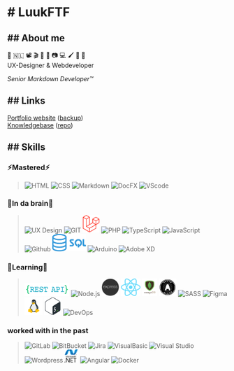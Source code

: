 # # LuukFTF

## ## About me

💜 🇳🇱 📽️ 🎬 🎵 👾 📷 💻 🖌️ 💚 🌈  
UX-Designer & Webdeveloper

*Senior Markdown Developer™*

## ##  Links

[Portfolio website][github.io/lucasvdvegt/portfolio] ([backup][lucasvdvegt/portfolio])  
[Knowledgebase][github.io/lucasvdvegt/knowledgebase] ([repo][github/lucasvdvegt/knowledgebase])

## ## Skills

### ⚡Mastered⚡

> <img alt="HTML" width='30' src="img/html.svg"/>
> <img alt="CSS" width='50' src="img/css.svg"/>
> <img alt="Markdown" width='60' src="img/markdown.svg"/>
> <img alt="DocFX" height='40' src="img/docfx.jpg"/>
> <img alt="VScode" height='40' src="img/vscode.svg"/>

### 🧠In da brain🧠
> <img alt="UX Design" width='70' src="img/uxui.svg"/>
> <img alt="GIT" height='40' src="img/git.svg"/> 
> <img alt="Laravel" height='40' src="img/laravel.svg"/>
> <img alt="PHP" height='25' src="img/php.svg"/> 
> <img alt="TypeScript" height='40' src="img/typescript.svg"/> 
> <img alt="JavaScript" height='40' src="img/javascript.svg"/>  
> <img alt="Github" height='40' src="img/github.svg"/> 
> <img alt="SQL" height='40' src="img/sql.png"/> 
> <img alt="Arduino" height='40' src="img/arduino.svg"/> 
> <img alt="Adobe XD" width='40' src="img/adobexd.svg"/>


### 🌱Learning🌱
> <img alt="RESTfull API" height='30' src="img/restapi.png"/>
> <img alt="Node.js" height='50' src="img/nodejs.svg"/> 
> <img alt="express" height='40' src="img/express.png"/>
> <img alt="React" height='40' src="img/react.svg"/> 
> <img alt="MongoDB" height='40' src="img/mongodb.png"/>
> <img alt="OAuth" height='40' src="img/oauth.svg"/>
> <img alt="SASS" height='40' src="img/sass.svg"/>
> <img alt="Figma" height='40' src="img/figma.svg"/>
> <img alt="Linux" height='40' src="img/linux.svg"/>
> <img alt="BASH" height='40' src="img/bash.svg"/>
> <img alt="DevOps" height='50' src="img/devops.webp"/> 


<!-- ### 🚀Future🚀

> <img alt="Next.js" height='50' src="img/nextjs.svg"/> 
> <img alt="Nest.js" height='50' src="img/nestjs.svg"/>
> <img alt="Kubernetes" height='50' src="img/kubernetes.svg"/> 
> <img alt="AWS" height='30' src="img/aws.svg"/> 
> <img alt="PWA" height= '30' src="img/pwa.png"/>  
> <img alt="Dotnetcore" height='40' src="img/dotnetcore.svg"/>  -->

### worked with in the past

> <img alt="GitLab" height='40' src="img/gitlab.svg"/> 
> <img alt="BitBucket" height='40' src="img/bitbucket.svg"/> 
> <img alt="Jira" height='40' src="img/jira.svg"/> 
> <img alt="VisualBasic" height='30' src="img/visualbasic.svg"/> 
> <img alt="Visual Studio" height='30' src="img/visualstudio.svg"/> 
> <img alt="Wordpress" height='30' src="img/wordpress.svg"/> 
> <img alt=".NET" height='30' src="img/dotnet.svg"/> 
> <img alt="Angular" height='40' src="img/angular.svg"/> 
> <img alt="Docker" height='40' src="img/docker.svg"/> 

<!-- LINKS -->

[lucasvdvegt/portfolio]: https://lucasvandervegt.nl/
[github.io/lucasvdvegt/portfolio]: https://luukftf.github.io/docfx-portfolio/
[github/lucasvdvegt/knowledgebase]: https://github.com/LuukFTF/knowledgebase
[github.io/lucasvdvegt/knowledgebase]: https://luukftf.github.io/knowledgebase/

